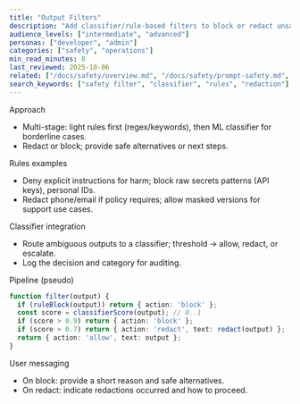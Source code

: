 ```yaml
---
title: "Output Filters"
description: "Add classifier/rule-based filters to block or redact unsafe outputs before they reach users."
audience_levels: ["intermediate", "advanced"]
personas: ["developer", "admin"]
categories: ["safety", "operations"]
min_read_minutes: 8
last_reviewed: 2025-10-06
related: ["/docs/safety/overview.md", "/docs/safety/prompt-safety.md", "/docs/safety/human-in-the-loop.md"]
search_keywords: ["safety filter", "classifier", "rules", "redaction"]
---
```


Approach

- Multi-stage: light rules first (regex/keywords), then ML classifier for borderline cases.
- Redact or block; provide safe alternatives or next steps.

Rules examples

- Deny explicit instructions for harm; block raw secrets patterns (API keys), personal IDs.
- Redact phone/email if policy requires; allow masked versions for support use cases.

Classifier integration

- Route ambiguous outputs to a classifier; threshold → allow, redact, or escalate.
- Log the decision and category for auditing.

Pipeline (pseudo)

```ts
function filter(output) {
  if (ruleBlock(output)) return { action: 'block' };
  const score = classifierScore(output); // 0..1
  if (score > 0.9) return { action: 'block' };
  if (score > 0.7) return { action: 'redact', text: redact(output) };
  return { action: 'allow', text: output };
}
```

User messaging

- On block: provide a short reason and safe alternatives.
- On redact: indicate redactions occurred and how to proceed.
